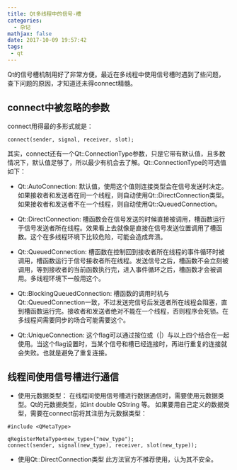 ```yaml
---
title: Qt多线程中的信号-槽
categories:
  - 杂记
mathjax: false
date: 2017-10-09 19:57:42
tags:
 - qt
---
```


Qt的信号槽机制用好了非常方便。最近在多线程中使用信号槽时遇到了些问题，查下问题的原因，才知道还未得connect精髓。

<!-- more -->

## connect中被忽略的参数

connect用得最的多形式就是：

```
connect(sender, signal, receiver, slot);
```

其实，connect还有一个Qt::ConnectionType参数，只是它带有默认值，且多数情况下，默认值足够了，所以最少有机会去了解。Qt::ConnectionType的可选值如下：

 - Qt::AutoConnection:
默认值，使用这个值则连接类型会在信号发送时决定。如果接收者和发送者在同一个线程，则自动使用Qt::DirectConnection类型。如果接收者和发送者不在一个线程，则自动使用Qt::QueuedConnection。

 - Qt::DirectConnection: 槽函数会在信号发送的时候直接被调用，槽函数运行于信号发送者所在线程。效果看上去就像是直接在信号发送位置调用了槽函数。这个在多线程环境下比较危险，可能会造成奔溃。

 - Qt::QueuedConnection: 槽函数在控制回到接收者所在线程的事件循环时被调用，槽函数运行于信号接收者所在线程。发送信号之后，槽函数不会立刻被调用，等到接收者的当前函数执行完，进入事件循环之后，槽函数才会被调用。多线程环境下一般用这个。

 - Qt::BlockingQueuedConnection: 槽函数的调用时机与Qt::QueuedConnection一致，不过发送完信号后发送者所在线程会阻塞，直到槽函数运行完。接收者和发送者绝对不能在一个线程，否则程序会死锁。在多线程间需要同步的场合可能需要这个。

 - Qt::UniqueConnection: 这个flag可以通过按位或（|）与以上四个结合在一起使用。当这个flag设置时，当某个信号和槽已经连接时，再进行重复的连接就会失败。也就是避免了重复连接。


## 线程间使用信号槽进行通信

 - 使用元数据类型：
在线程间使用信号槽进行数据通信时，需要使用元数据类型。Qt的元数据类型，如int double QString 等。
如果要用自己定义的数据类型，需要在connect前将其注册为元数据类型：

```
#include <QMetaType>

qRegisterMetaType<new_type>("new_type");
connect(sender, signal(new_type), receiver, slot(new_type));
```

 - 使用Qt::DirectConnection类型
此方法官方不推荐使用，认为其不安全。
